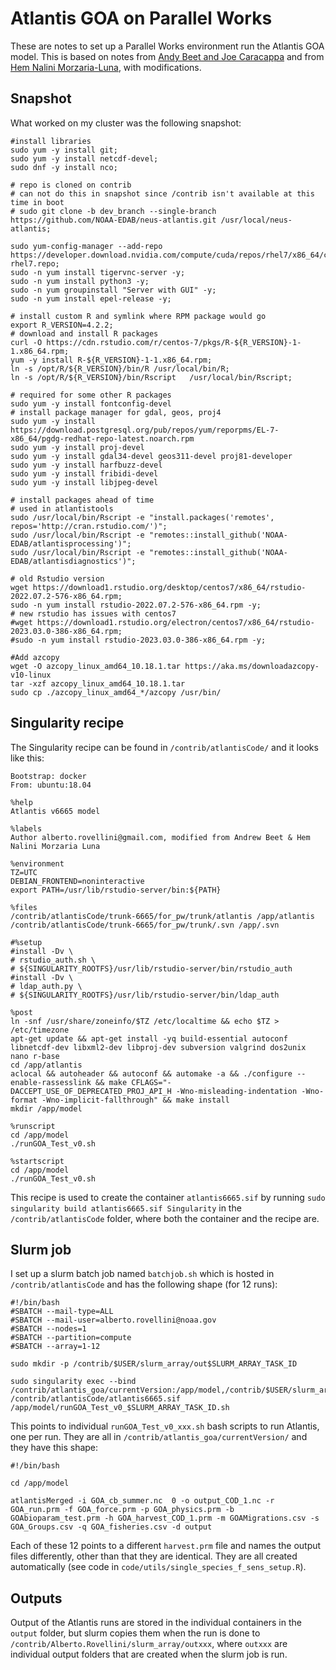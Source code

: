 # Atlantis GOA on Parallel Works

These are notes to set up a Parallel Works environment run the Atlantis GOA model. This is based on notes from [Andy Beet and Joe Caracappa](https://github.com/NOAA-EDAB/neus-atlantis/wiki/Cloud-setup) and from [Hem Nalini Morzaria-Luna](https://github.com/hmorzaria/psatlantismodelupdates/wiki/Parallel-works), with modifications.

## Snapshot

What worked on my cluster was the following snapshot:

```
#install libraries
sudo yum -y install git;
sudo yum -y install netcdf-devel;
sudo dnf -y install nco;

# repo is cloned on contrib
# can not do this in snapshot since /contrib isn't available at this time in boot
# sudo git clone -b dev_branch --single-branch https://github.com/NOAA-EDAB/neus-atlantis.git /usr/local/neus-atlantis;

sudo yum-config-manager --add-repo https://developer.download.nvidia.com/compute/cuda/repos/rhel7/x86_64/cuda-rhel7.repo;
sudo -n yum install tigervnc-server -y;
sudo -n yum install python3 -y;
sudo -n yum groupinstall "Server with GUI" -y;
sudo -n yum install epel-release -y;

# install custom R and symlink where RPM package would go
export R_VERSION=4.2.2;
# download and install R packages
curl -O https://cdn.rstudio.com/r/centos-7/pkgs/R-${R_VERSION}-1-1.x86_64.rpm;
yum -y install R-${R_VERSION}-1-1.x86_64.rpm;
ln -s /opt/R/${R_VERSION}/bin/R /usr/local/bin/R;
ln -s /opt/R/${R_VERSION}/bin/Rscript   /usr/local/bin/Rscript;

# required for some other R packages
sudo yum -y install fontconfig-devel
# install package manager for gdal, geos, proj4
sudo yum -y install https://download.postgresql.org/pub/repos/yum/reporpms/EL-7-x86_64/pgdg-redhat-repo-latest.noarch.rpm
sudo yum -y install proj-devel
sudo yum -y install gdal34-devel geos311-devel proj81-developer
sudo yum -y install harfbuzz-devel
sudo yum -y install fribidi-devel
sudo yum -y install libjpeg-devel

# install packages ahead of time
# used in atlantistools
sudo /usr/local/bin/Rscript -e "install.packages('remotes', repos='http://cran.rstudio.com/')";
sudo /usr/local/bin/Rscript -e "remotes::install_github('NOAA-EDAB/atlantisprocessing')";
sudo /usr/local/bin/Rscript -e "remotes::install_github('NOAA-EDAB/atlantisdiagnostics')";

# old Rstudio version
wget https://download1.rstudio.org/desktop/centos7/x86_64/rstudio-2022.07.2-576-x86_64.rpm;
sudo -n yum install rstudio-2022.07.2-576-x86_64.rpm -y;
# new rstudio has issues with centos7
#wget https://download1.rstudio.org/electron/centos7/x86_64/rstudio-2023.03.0-386-x86_64.rpm;
#sudo -n yum install rstudio-2023.03.0-386-x86_64.rpm -y;

#Add azcopy
wget -O azcopy_linux_amd64_10.18.1.tar https://aka.ms/downloadazcopy-v10-linux
tar -xzf azcopy_linux_amd64_10.18.1.tar
sudo cp ./azcopy_linux_amd64_*/azcopy /usr/bin/

```

## Singularity recipe

The Singularity recipe can be found in `/contrib/atlantisCode/` and it looks like this:

```
Bootstrap: docker
From: ubuntu:18.04

%help
Atlantis v6665 model

%labels
Author alberto.rovellini@gmail.com, modified from Andrew Beet & Hem Nalini Morzaria Luna

%environment
TZ=UTC
DEBIAN_FRONTEND=noninteractive
export PATH=/usr/lib/rstudio-server/bin:${PATH}
  
%files
/contrib/atlantisCode/trunk-6665/for_pw/trunk/atlantis /app/atlantis
/contrib/atlantisCode/trunk-6665/for_pw/trunk/.svn /app/.svn

#%setup
#install -Dv \
# rstudio_auth.sh \
# ${SINGULARITY_ROOTFS}/usr/lib/rstudio-server/bin/rstudio_auth
#install -Dv \
# ldap_auth.py \
# ${SINGULARITY_ROOTFS}/usr/lib/rstudio-server/bin/ldap_auth

%post
ln -snf /usr/share/zoneinfo/$TZ /etc/localtime && echo $TZ > /etc/timezone
apt-get update && apt-get install -yq build-essential autoconf libnetcdf-dev libxml2-dev libproj-dev subversion valgrind dos2unix nano r-base
cd /app/atlantis
aclocal && autoheader && autoconf && automake -a && ./configure --enable-rassesslink && make CFLAGS="-DACCEPT_USE_OF_DEPRECATED_PROJ_API_H -Wno-misleading-indentation -Wno-format -Wno-implicit-fallthrough" && make install
mkdir /app/model
 
%runscript
cd /app/model 
./runGOA_Test_v0.sh
  
%startscript
cd /app/model
./runGOA_Test_v0.sh

```

This recipe is used to create the container `atlantis6665.sif` by running `sudo singularity build atlantis6665.sif Singularity` in the `/contrib/atlantisCode` folder, where both the container and the recipe are. 

## Slurm job

I set up a slurm batch job named `batchjob.sh` which is hosted in `/contrib/atlantisCode` and has the following shape (for 12 runs):

```
#!/bin/bash
#SBATCH --mail-type=ALL
#SBATCH --mail-user=alberto.rovellini@noaa.gov
#SBATCH --nodes=1
#SBATCH --partition=compute
#SBATCH --array=1-12

sudo mkdir -p /contrib/$USER/slurm_array/out$SLURM_ARRAY_TASK_ID

sudo singularity exec --bind /contrib/atlantis_goa/currentVersion:/app/model,/contrib/$USER/slurm_array/out$SLURM_ARRAY_TASK_ID:/app/model/output /contrib/atlantisCode/atlantis6665.sif /app/model/runGOA_Test_v0_$SLURM_ARRAY_TASK_ID.sh

```
This points to individual `runGOA_Test_v0_xxx.sh` bash scripts to run Atlantis, one per run. They are all in `/contrib/atlantis_goa/currentVersion/` and they have this shape:

```
#!/bin/bash

cd /app/model

atlantisMerged -i GOA_cb_summer.nc  0 -o output_COD_1.nc -r GOA_run.prm -f GOA_force.prm -p GOA_physics.prm -b GOAbioparam_test.prm -h GOA_harvest_COD_1.prm -m GOAMigrations.csv -s GOA_Groups.csv -q GOA_fisheries.csv -d output

```
Each of these 12 points to a different `harvest.prm` file and names the output files differently, other than that they are identical. They are all created automatically (see code in `code/utils/single_species_f_sens_setup.R`).

## Outputs

Output of the Atlantis runs are stored in the individual containers in the `output` folder, but slurm copies them when the run is done to `/contrib/Alberto.Rovellini/slurm_array/outxxx`, where `outxxx` are individual output folders that are created when the slurm job is run. 
